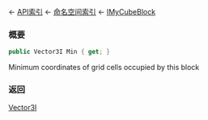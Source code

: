 ← [API索引](Api-Index) ← [命名空间索引](Namespace-Index) ← [IMyCubeBlock](VRage.Game.ModAPI.Ingame.IMyCubeBlock)

### 概要

```csharp
public Vector3I Min { get; }
```

Minimum coordinates of grid cells occupied by this block

### 返回

[Vector3I](VRageMath.Vector3I)

